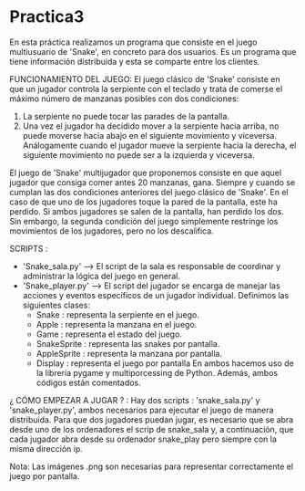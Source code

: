 # Practica3
En esta práctica realizamos un programa que consiste en el juego multiusuario de 'Snake', en concreto para dos usuarios. Es un programa que tiene información distribuida y esta se comparte entre los clientes.

FUNCIONAMIENTO DEL JUEGO:
El juego clásico de 'Snake' consiste en que un jugador controla la serpiente con el teclado y trata de comerse el máximo número de manzanas posibles con dos condiciones:
1. La serpiente no puede tocar las parades de la pantalla.
2. Una vez el jugador ha decidido mover a la serpiente hacia arriba, no puede moverse hacia abajo en el siguiente movimiento y viceversa. Análogamente cuando el jugador mueve la serpiente hacia la derecha, el siguiente movimiento no puede ser a la izquierda y viceversa.

El juego de 'Snake' multijugador que proponemos consiste en que aquel jugador que consiga comer antes 20 manzanas, gana. Siempre y cuando se cumplan las dos condiciones anteriores del juego clásico de 'Snake'. En el caso de que uno de los jugadores toque la pared de la pantalla, este ha perdido. Si ambos jugadores se salen de la pantalla, han perdido los dos. Sin embargo, la segunda condición del juego simplemente restringe los movimientos de los jugadores, pero no los descalifica.

SCRIPTS :
- 'Snake_sala.py' -->  El script de la sala es responsable de coordinar y administrar la lógica del juego en general.
- 'Snake_player.py' -->  El script del jugador se encarga de manejar las acciones y eventos específicos de un jugador individual. Definimos las siguientes clases:
    - Snake : representa la serpiente en el juego.
    - Apple : representa la manzana en el juego.
    - Game : representa el estado del juego.
    - SnakeSprite : representa las snakes por pantalla.
    - AppleSprite : representa la manzana por pantalla.
    - Display : representa el juego por pantalla
En ambos hacemos uso de la librería pygame y multiporcessing de Python. Además, ambos códigos están comentados.

¿ CÓMO EMPEZAR A JUGAR ? :
Hay dos scripts : 'snake_sala.py' y 'snake_player.py', ambos necesarios para ejecutar el juego de manera distribuida. Para que dos jugadores puedan jugar, es necesario que se abra desde uno de los ordenadores el scrip de snake_sala y, a continuación, que cada jugador abra desde su ordenador snake_play pero siempre con la misma dirección ip.

Nota: Las imágenes .png son necesarias para representar correctamente el juego por pantalla.
